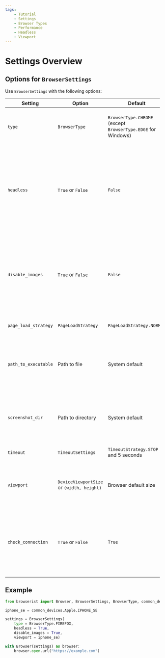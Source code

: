 ```yaml
---
tags:
    - Tutorial
    - Settings
    - Browser Types
    - Performance
    - Headless
    - Viewport
---
```


# Settings Overview
## Options for `BrowserSettings`
Use `BrowserSettings` with the following options:

| Setting | Option | Default | Description |
| ------- | ------ | ------- | ----------- |
| `type` | `BrowserType` | `BrowserType.CHROME` (except `BrowserType.EDGE` for Windows) | Set [browser type](browser-types.md), e.g. Chrome, Edge, Firefox, etc. |
| `headless` | `True` or `False` | `False` | Run the browser in [headless mode](../performance/headless.md). May not be supported by all browsers, or some interaction methods, e.g. select, may not be supported. |
| `disable_images` | `True` or `False` | `False` | [Neither request nor render images](../performance/disable-images.md), which typically improves loading speed. May not be supported by all browsers. |
| `page_load_strategy` | `PageLoadStrategy` | `PageLoadStrategy.NORMAL` | Set [page load strategy](page-load-strategy.md). |
| `path_to_executable` | Path to file | System default | If the browser executable isn't in a default folder, select which file to use. |
| `screenshot_dir` | Path to directory | System default | Set where to save sreenshots. Default is the `Downloads` folder of the user. |
| `timeout` | `TimeoutSettings` | `TimeoutStrategy.STOP` and 5 seconds | Set [timeout strategy and time](timeout-strategy.md). |
| `viewport` | `DeviceViewportSize` or `(width, height)` | Browser default size | Emulate [viewport size](viewport.md) as device or set custom value in pixels. |
| `check_connection` | `True` or `False` | `True` | Check that there is an internet connection before starting the browser. Bypass the check by setting it to `False`. |


## Example
```python linenums="1"
from browserist import Browser, BrowserSettings, BrowserType, common_devices

iphone_se = common_devices.Apple.IPHONE_SE

settings = BrowserSettings(
    type = BrowserType.FIREFOX,
    headless = True,
    disable_images = True,
    viewport = iphone_se)

with Browser(settings) as browser:
    browser.open.url("https://example.com")
```
